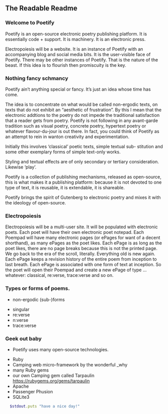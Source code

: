 The Readable Readme
-----------

### Welcome to Poetify

Poetify is an open-source electronic poetry publishing platform.
It is essentially code + support. It is machinery. It is an electronic
press.

Electropoiesis will be a website. It is an instance of Poetify with an
accompanying blog and social media bits. It is the user-visible
face of Poetify. There may be other instances of Poetify. That is the
nature of the beast. If this idea is to flourish then promiscuity is
the key.

### Nothing fancy schmancy

Poetify ain’t anything special or fancy. It’s just an idea whose time
has come.

The idea is to concentrate on what would be called non-ergodic texts,
on texts that do not exhibit an “aesthetic of frustration”. By this I mean
that the electronic addtions to the poetry do not impede the traditional
satisfaction that a reader gets from poetry. Poetify is not following in
any avant-garde tradition such as visual poetry, concrete poetry, hypertext
poetry or whatever flavour-du-jour is out there. In fact, you could think
of Poetify as an attempt to rein in wanton creativity and experimentation.

Initially this involves ‘classical’ poetic texts, simple textual sub-
stitution and some other exemplary forms of simple text-only works.

Styling and textual effects are of only secondary or tertiary consideration.
Likewise ‘play’.

Poetify is a collection of publishing mechanisms, released as open-source,
this is what makes it a publishing platform: because it is not devoted
to one type of text, it is reusable, it is extendable, it is shareable.

Poetify brings the spirit of Gutenberg to electronic poetry and mixes
it with the ideology of open-source.

### Electropoiesis

Electropoiesis will be a multi-user site. It will be populated with
electronic poets. Each poet will have their own electronic poet notepad.
Each Poempad will have many electronic pages (or ePages for want of a decent
shorthand), as many ePages as the poet likes. Each ePage is as long as the
poet likes, there are no page breaks because this is not the printed page.
We go back to the era of the scroll, literally. Everything old is new again.
Each ePage keeps a revision history of the entire poem from inception to last
breath. Each ePage is associated with one form of text at inception. So the
poet will open their Poempad and create a new ePage of type ... whatever:
classical, re:verse, trace:verse and so on.

### Types or forms of poems. 

+ non-ergodic (sub-)forms
 * singular
 * re:verse
 * n:verse
 * trace:verse

### Geek out baby

+ Poetify uses many open-source technologies.
 * Ruby
 * Camping web micro-framework by the wonderful _why
 * many Ruby gems
 * our own Camping gem called Tarpaulin https://rubygems.org/gems/tarpaulin
 * Apache
 * Passenger Phusion
 * SQLite3
 
```ruby
  $stdout.puts "have a nice day!"
```
